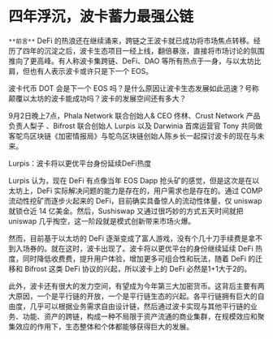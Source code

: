 # 四年浮沉，波卡蓄力最强公链

`**前言**` DeFi 的热浪还在继续涌来，跨链之王波卡就已成功将市场焦点转移。经历了四年的沉淀之后，波卡生态项目一经上线，翻倍暴涨，直接将市场讨论的氛围推向了更高峰。有人称波卡集跨链、DeFi、DAO 等所有热点于一身，与以太坊比肩，但也有人表示波卡或许只是下一个 EOS。

波卡代币 DOT 会是下一个 EOS 吗？是什么原因让波卡生态发展如此迅速？号称颠覆以太坊的波卡能成功吗？波卡的发展空间还有多大？

9月2日晚上7点，Phala Network 联合创始人& CEO 佟林、Crust Network 产品负责人梨子 、Bifrost 联合创始人 Lurpis 以及 Darwinia 首席运营官 Tony 共同做客鸵鸟区块链《加密情报局》与鸵鸟区块链创始人陈乡长一起探讨波卡的现在与未来。

Lurpis：波卡将以更优平台身份延续DeFi热度

Lurpis 认为，现在 DeFi 有点像当年 EOS Dapp 抢头矿的感觉，但是这次是在以太坊上，DeFi 实际解决问题的能力是存在的，用户需求也是存在的。通过 COMP 流动性挖矿而逐步火起来的 DeFi，目前确实具备惊人的流动性体量，仅 uniswap 就锁仓近 14 亿美金。然后，Sushiswap 又通过很巧妙的方式五天时间就把 uniswap 几乎掏空，这一阶段就是模式创新带来市场火爆。

然而，目前基于以太坊的 DeFi 逐渐变成了富人游戏，没有个几十刀手续费是拿不到入场券的。就在这时，波卡出现了。波卡将以更优平台的身份继续延续 DeFi 热度，同时降低收费费，提升用户体验，增加更多可组合性和玩法，随着 DeFi 的迁移和 Bifrost 这类 DeFi 协议的兴起，所以波卡上的 DeFi 必然是1+1大于2的。

此外，波卡还有很大的发力空间，有望成为今年第三大加密货币。这背后主要有两大原因，一个是平行链的开放，一个是平行链生态的兴起。各平行链拥有巨大的自由度，几乎可以根据业务需求自由设计链，然后通过波卡实现与其他平行链的业务、功能、资产的跨链，构成一种不局限于资产流通的商业集群，在规模效应和聚集效应的作用下，生态整体和个体都能够获得巨大的发展。

